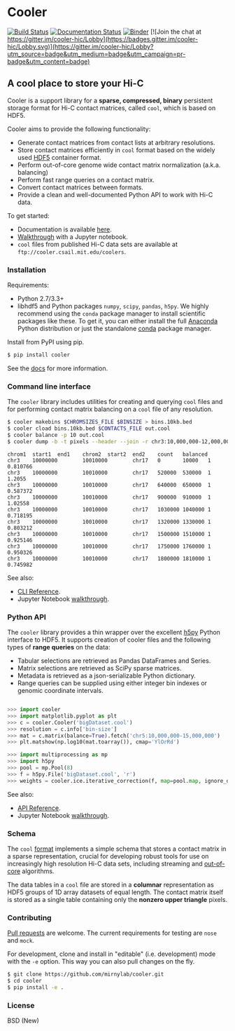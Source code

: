 # Cooler

[![Build Status](https://travis-ci.org/mirnylab/cooler.svg?branch=master)](https://travis-ci.org/mirnylab/cooler)
[![Documentation Status](https://readthedocs.org/projects/cooler/badge/?version=latest)](http://cooler.readthedocs.org/en/latest/)
[![Binder](http://mybinder.org/badge.svg)](http://mybinder.org:/repo/mirnylab/cooler-binder)
[![Join the chat at https://gitter.im/cooler-hic/Lobby](https://badges.gitter.im/cooler-hic/Lobby.svg)](https://gitter.im/cooler-hic/Lobby?utm_source=badge&utm_medium=badge&utm_campaign=pr-badge&utm_content=badge)


## A cool place to store your Hi-C

Cooler is a support library for a **sparse, compressed, binary** persistent storage format for Hi-C contact matrices, called `cool`, which is based on HDF5.

Cooler aims to provide the following functionality:

- Generate contact matrices from contact lists at arbitrary resolutions.
- Store contact matrices efficiently in `cool` format based on the widely used [HDF5](https://en.wikipedia.org/wiki/Hierarchical_Data_Format) container format.
- Perform out-of-core genome wide contact matrix normalization (a.k.a. balancing)
- Perform fast range queries on a contact matrix.
- Convert contact matrices between formats.
- Provide a clean and well-documented Python API to work with Hi-C data.


To get started:

- Documentation is available [here](http://cooler.readthedocs.org/en/latest/).
- [Walkthrough](https://github.com/mirnylab/cooler-binder) with a Jupyter notebook.
- `cool` files from published Hi-C data sets are available at `ftp://cooler.csail.mit.edu/coolers`.


### Installation

Requirements:

- Python 2.7/3.3+
- libhdf5 and Python packages `numpy`, `scipy`, `pandas`, `h5py`. We highly recommend using the `conda` package manager to install scientific packages like these. To get it, you can either install the full [Anaconda](https://www.continuum.io/downloads) Python distribution or just the standalone [conda](http://conda.pydata.org/miniconda.html) package manager.

Install from PyPI using pip.
```sh
$ pip install cooler
```

See the [docs](http://cooler.readthedocs.org/en/latest/) for more information.


### Command line interface

The `cooler` library includes utilities for creating and querying `cool` files and for performing contact matrix balancing on a `cool` file of any resolution.

```bash
$ cooler makebins $CHROMSIZES_FILE $BINSIZE > bins.10kb.bed
$ cooler cload bins.10kb.bed $CONTACTS_FILE out.cool
$ cooler balance -p 10 out.cool
$ cooler dump -b -t pixels --header --join -r chr3:10,000,000-12,000,000 -r2 chr17 out.cool | head
```

```
chrom1  start1  end1    chrom2  start2  end2    count   balanced
chr3    10000000        10010000        chr17   0       10000   1       0.810766
chr3    10000000        10010000        chr17   520000  530000  1       1.2055
chr3    10000000        10010000        chr17   640000  650000  1       0.587372
chr3    10000000        10010000        chr17   900000  910000  1       1.02558
chr3    10000000        10010000        chr17   1030000 1040000 1       0.718195
chr3    10000000        10010000        chr17   1320000 1330000 1       0.803212
chr3    10000000        10010000        chr17   1500000 1510000 1       0.925146
chr3    10000000        10010000        chr17   1750000 1760000 1       0.950326
chr3    10000000        10010000        chr17   1800000 1810000 1       0.745982
```

See also:

- [CLI Reference](http://cooler.readthedocs.io/en/latest/cli.html).
- Jupyter Notebook [walkthrough](https://github.com/mirnylab/cooler-binder).

### Python API

The `cooler` library provides a thin wrapper over the excellent [h5py](http://docs.h5py.org/en/latest/) Python interface to HDF5. It supports creation of cooler files and the following types of **range queries** on the data:

- Tabular selections are retrieved as Pandas DataFrames and Series.
- Matrix  selections are retrieved as SciPy sparse matrices.
- Metadata is retrieved as a json-serializable Python dictionary.
- Range queries can be supplied using either integer bin indexes or genomic coordinate intervals.

```python

>>> import cooler
>>> import matplotlib.pyplot as plt
>>> c = cooler.Cooler('bigDataset.cool')
>>> resolution = c.info['bin-size']
>>> mat = c.matrix(balance=True).fetch('chr5:10,000,000-15,000,000')
>>> plt.matshow(np.log10(mat.toarray()), cmap='YlOrRd')
```

```python
>>> import multiprocessing as mp
>>> import h5py
>>> pool = mp.Pool(8)
>>> f = h5py.File('bigDataset.cool', 'r')
>>> weights = cooler.ice.iterative_correction(f, map=pool.map, ignore_diags=3, min_nnz=10)
```

See also:

- [API Reference](http://cooler.readthedocs.io/en/latest/api.html).
- Jupyter Notebook [walkthrough](https://github.com/mirnylab/cooler-binder).

### Schema

The `cool` [format](http://cooler.readthedocs.io/en/latest/datamodel.html) implements a simple schema that stores a contact matrix in a sparse representation, crucial for developing robust tools for use on increasingly high resolution Hi-C data sets, including streaming and [out-of-core](https://en.wikipedia.org/wiki/Out-of-core_algorithm) algorithms.

The data tables in a `cool` file are stored in a **columnar** representation as HDF5 groups of 1D array datasets of equal length. The contact matrix itself is stored as a single table containing only the **nonzero upper triangle** pixels.


### Contributing

[Pull requests](https://akrabat.com/the-beginners-guide-to-contributing-to-a-github-project/) are welcome. The current requirements for testing are `nose` and `mock`.

For development, clone and install in "editable" (i.e. development) mode with the `-e` option. This way you can also pull changes on the fly.
```sh
$ git clone https://github.com/mirnylab/cooler.git
$ cd cooler
$ pip install -e .
```

### License

BSD (New)
